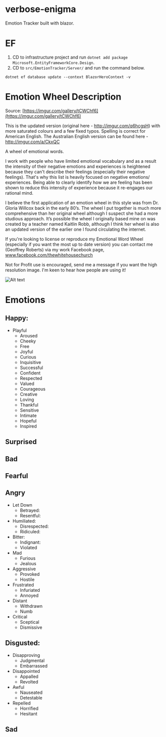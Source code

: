 # verbose-enigma
Emotion Tracker built with blazor.

# EF 
1. CD to infrastructure project and run `dotnet add package Microsoft.EntityFrameworkCore.Design`.
2. CD to `src/EmotionTracker/Server/` and run the command below.

```
dotnet ef database update --context BlazorHeroContext -v
```

# Emotion Wheel Description

Source: [https://imgur.com/gallery/tCWChf6](https://imgur.com/gallery/tCWChf6)

This is the updated version (original here - http://imgur.com/q6hcgsH) with more saturated colours and a few fixed typos. Spelling is correct for American English. The Australian English version can be found here - http://imgur.com/a/CkxQC

A wheel of emotional words.

I work with people who have limited emotional vocabulary and as a result the intensity of their negative emotions and experiences is heightened because they can't describe their feelings (especially their negative feelings). That's why this list is heavily focused on negative emotions/ experiences. Being able to clearly identify how we are feeling has been shown to reduce this intensity of experience because it re-engages our rational mind.

I believe the first application of an emotion wheel in this style was from Dr. Gloria Willcox back in the early 80’s. The wheel I put together is much more comprehensive than her original wheeI although I suspect she had a more studious approach. It’s possible the wheel I originally based mine on was created by a teacher named Kaitlin Robb, although I think her wheel is also an updated version of the earlier one I found circulating the internet.

If you're looking to license or reproduce my Emotional Word Wheel (especially if you want the most up to date version) you can contact me (Geoffrey Roberts) via my work Facebook page, www.facebook.com/thewhitehousechurch

Not for Profit use is encouraged, send me a message if you want the high resolution image. I'm keen to hear how people are using it!

![Alt text](https://i.imgur.com/tCWChf6.jpeg)


# Emotions
## Happy: 
* Playful
  * Aroused
  * Cheeky
  * Free
  * Joyful
  * Curious
  * Inquisitive
  * Successful
  * Confident
  * Respected
  * Valued
  * Courageous
  * Creative
  * Loving
  * Thankful
  * Sensitive
  * Intimate
  * Hopeful
  * Inspired


## Surprised
## Bad
## Fearful

## Angry
* Let Down
  * Betrayed: 
  * Resentful: 
* Humiliated: 
  * Disrespected: 
  * Ridiculed: 
* Bitter: 
  * Indignant: 
  * Violated
* Mad
  * Furious
  * Jealous
* Aggressive
  * Provoked
  * Hostile
* Frustrated
  * Infuriated
  * Annoyed
* Distant
  * Withdrawn
  * Numb
* Critical
  * Sceptical
  * Dismissive

## Disgusted: 
* Disapproving
  * Judgmental
  * Embarrassed
* Disappointed
  * Appalled
  * Revolted
* Awful
  * Nauseated
  * Detestable
* Repelled
  * Horrified
  * Hesitant



## Sad
